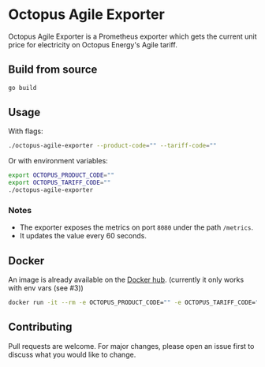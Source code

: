 # Octopus Agile Exporter

Octopus Agile Exporter is a Prometheus exporter which gets the current unit price for electricity on Octopus Energy's Agile tariff.

## Build from source

```bash
go build
```

## Usage

With flags:

```bash
./octopus-agile-exporter --product-code="" --tariff-code=""
```

Or with environment variables:

```bash
export OCTOPUS_PRODUCT_CODE=""
export OCTOPUS_TARIFF_CODE=""
./octopus-agile-exporter
```

### Notes

- The exporter exposes the metrics on port `8080` under the path `/metrics`.
- It updates the value every 60 seconds.

## Docker

An image is already available on the [Docker hub](https://hub.docker.com/r/glitchcrab/octopus-agile-exporter). (currently it only works with env vars (see #3))

```bash
docker run -it --rm -e OCTOPUS_PRODUCT_CODE="" -e OCTOPUS_TARIFF_CODE="" glitchcrab/octopus-agile-exporter:latest
```

## Contributing
Pull requests are welcome. For major changes, please open an issue first to discuss what you would like to change.
